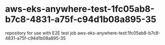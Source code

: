 # aws-eks-anywhere-test-1fc05ab8-b7c8-4831-a75f-c94d1b08a895-35
repository for use with E2E test job aws-eks-anywhere-test:1fc05ab8-b7c8-4831-a75f-c94d1b08a895-35
